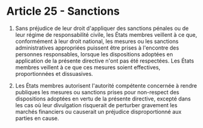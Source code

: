 # Article 25 - Sanctions


1. Sans préjudice de leur droit d'appliquer des sanctions pénales ou de leur régime de responsabilité civile, les États membres veillent à ce que, conformément à leur droit national, les mesures ou les sanctions administratives appropriées puissent être prises à l'encontre des personnes responsables, lorsque les dispositions adoptées en application de la présente directive n'ont pas été respectées. Les États membres veillent à ce que ces mesures soient effectives, proportionnées et dissuasives.

2. Les États membres autorisent l'autorité compétente concernée à rendre publiques les mesures ou sanctions prises pour non-respect des dispositions adoptées en vertu de la présente directive, excepté dans les cas où leur divulgation risquerait de perturber gravement les marchés financiers ou causerait un préjudice disproportionné aux parties en cause.

